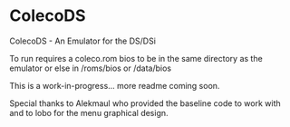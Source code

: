 # ColecoDS
ColecoDS - An Emulator for the DS/DSi

To run requires a coleco.rom bios to 
be in the same directory as the emulator
or else in /roms/bios or /data/bios

This is a work-in-progress... more readme coming
soon.

Special thanks to Alekmaul who provided the 
baseline code to work with and to lobo
for the menu graphical design.


